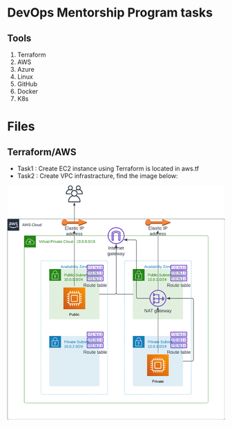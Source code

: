
# DevOps Mentorship Program tasks

## Tools 

1. Terraform
2. AWS
3. Azure
3. Linux
4. GitHub
6. Docker
7. K8s

# Files 
## Terraform/AWS
* Task1 : Create EC2 instance using Terraform is located in aws.tf 
* Task2 : Create VPC infrastracture, find the image below:

![AWS-VPC](https://github.com/mohanedmoh/DevOps-Mentorship-program/blob/main/Images/Task1-AWS-%20VPC.png)

